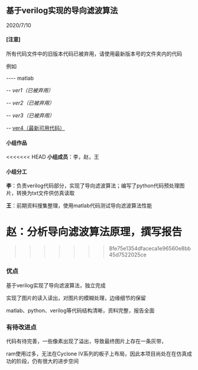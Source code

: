 ## 基于verilog实现的导向滤波算法

2020/7/10



#### [注意]

所有代码文件中的旧版本代码已被弃用，请使用最新版本号的文件夹内的代码

例如

---- matlab

   -- *ver1（已被弃用）*

   -- *ver2（已被弃用）*

   -- *ver3（已被弃用）*

  -- <u>ver4（最新可用代码）</u>



#### 小组作品

<<<<<<< HEAD
**小组成员**：李，赵，王



#### 小组分工

**李**：负责verilog代码部分，实现了导向滤波算法；编写了python代码预处理图片，转换为txt文件供仿真读取

**王**：前期资料搜集整理，使用matlab代码测试导向滤波算法性能

**赵**：分析导向滤波算法原理，撰写报告
=======
>>>>>>> 8fe75e1354dfaceca1e96560e8bb45d7522025ce



### 优点

基于verilog实现了导向滤波算法，独立完成

实现了图片的读入读出，对图片的模糊处理，边缘细节的保留

matlab、python、verilog等代码结构清晰，资料完整，报告全面



### 有待改进点

代码有待完善，一些像素出现了溢出，导致最终图片上存在一条灰带，

ram使用过多，无法在Cyclone IV系列的板子上布局，因此本项目尚处在在仿真成功的阶段，仍有很大的进步空间



